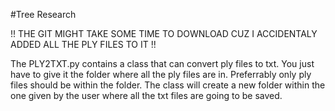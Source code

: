 #Tree Research

!! THE GIT MIGHT TAKE SOME TIME TO DOWNLOAD CUZ I ACCIDENTALY ADDED ALL THE PLY FILES TO IT !!

The PLY2TXT.py contains a class that can convert ply files to txt. You just have to give it the folder where 
all the ply files are in. Preferrably only ply files should be within the folder. 
The class will create a new folder within the one given by the user where all the txt files are going to be saved.
